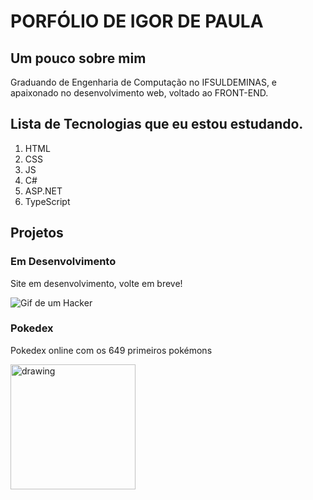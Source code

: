 # PORFÓLIO DE IGOR DE PAULA

## Um pouco sobre mim
Graduando de Engenharia de Computação no IFSULDEMINAS, e apaixonado no desenvolvimento web, voltado ao FRONT-END.

## Lista de Tecnologias que eu estou estudando.

1. HTML
2. CSS
3. JS
4. C#
5. ASP.NET
6. TypeScript

## Projetos

### Em Desenvolvimento
Site em desenvolvimento, volte em breve!

![Gif de um Hacker](https://media4.giphy.com/media/115BJle6N2Av0A/giphy.gif?cid=ecf05e47q3r596999cjdzfusubq8zlnbocxbruyd4vda4hvn&rid=giphy.gif&ct=g)

### Pokedex
Pokedex online com os 649 primeiros pokémons

<img src="https://user-images.githubusercontent.com/80724715/183149698-bf05a194-290a-422d-8162-649a429f5919.png" alt="drawing" width="200"/>

